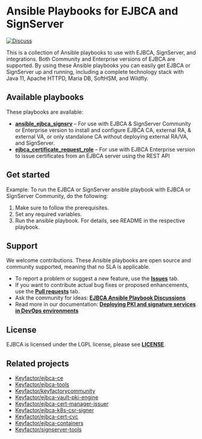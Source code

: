 # Ansible Playbooks for EJBCA and SignServer 
[![Discuss](https://img.shields.io/badge/discuss-ejbca-ce?style=flat)](https://github.com/Keyfactor/ansible-ejbca-signserver-playbooks/discussions) 

This is a collection of Ansible playbooks to use with EJBCA, SignServer, and integrations. Both Community and Enterprise versions of EJBCA are supported. By using these Ansible playbooks you can easily get EJBCA or SignServer up and running, including a complete technology stack with Java 11, Apache HTTPD, Maria DB, SoftHSM, and Wildfly.

## Available playbooks 

These playbooks are available:  
* **[ansible_ejbca_signsrv](./ansible_ejbca_signsrv)** – For use with EJBCA & SignServer Community or Enterprise version to install and configure EJBCA CA, external RA, & external VA, or only standalone CA without deploying external RA/VA, and SignServer.
* **[ejbca_certificate_request_role](./ejbca_certificate_request_role)** – For use with EJBCA Enterprise version to issue certificates from an EJBCA server using the REST API 

## Get started 

Example: 
To run the EJBCA or SignServer ansible playbook with EJBCA or SignServer Community, do the following: 
1. Make sure to follow the prerequisites. 
2. Set any required variables. 
3. Run the ansible playbook. 
For details, see README in the respective playbook. 

## Support  

We welcome contributions. These Ansible playbooks are open source and community supported, meaning that no SLA is applicable. 

* To report a problem or suggest a new feature, use the **[Issues](../../issues)** tab. 
* If you want to contribute actual bug fixes or proposed enhancements, use the **[Pull requests](../../pulls)** tab.
* Ask the community for ideas: **[EJBCA Ansible Playbook Discussions](https://github.com/Keyfactor/ansible-ejbca-signserver-playbooks/discussions)**  
* Read more in our documentation: **[Deploying PKI and signature services in DevOps environments](https://doc.primekey.com/ejbca/solution-areas/deploying-pki-and-signature-services-in-devops-environments)**

## License 

EJBCA is licensed under the LGPL license, please see **[LICENSE](LICENSE)**. 

## Related projects 

* [Keyfactor/ejbca-ce](https://github.com/Keyfactor/ejbca-ce) 
* [Keyfactor/ejbca-tools](https://github.com/Keyfactor/ejbca-tools) 
* [Keyfactor/keyfactorycommunity](https://github.com/Keyfactor/keyfactorcommunity)
* [Keyfactor/ejbca-vault-pki-engine](https://github.com/Keyfactor/ejbca-vault-pki-engine)
* [Keyfactor/ejbca-cert-manager-issuer](https://github.com/Keyfactor/ejbca-cert-manager-issuer)
* [Keyfactor/ejbca-k8s-csr-signer](https://github.com/Keyfactor/ejbca-k8s-csr-signer)
* [Keyfactor/ejbca-cert-cvc](https://github.com/Keyfactor/ejbca-cert-cvc) 
* [Keyfactor/ejbca-containers](https://github.com/Keyfactor/ejbca-containers) 
* [Keyfactor/signserver-tools](https://github.com/Keyfactor/signserver-tools)
